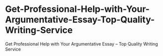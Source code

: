 # Get-Professional-Help-with-Your-Argumentative-Essay-Top-Quality-Writing-Service
Get Professional Help with Your Argumentative Essay – Top Quality Writing Service
